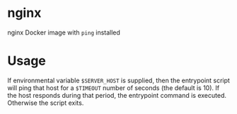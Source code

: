 # nginx
nginx Docker image with `ping` installed

# Usage

If environmental variable `$SERVER_HOST` is supplied, then the entrypoint script will ping that host for a `$TIMEOUT` number of seconds (the default is 10).
If the host responds during that period, the entrypoint command is executed. Otherwise the script exits.